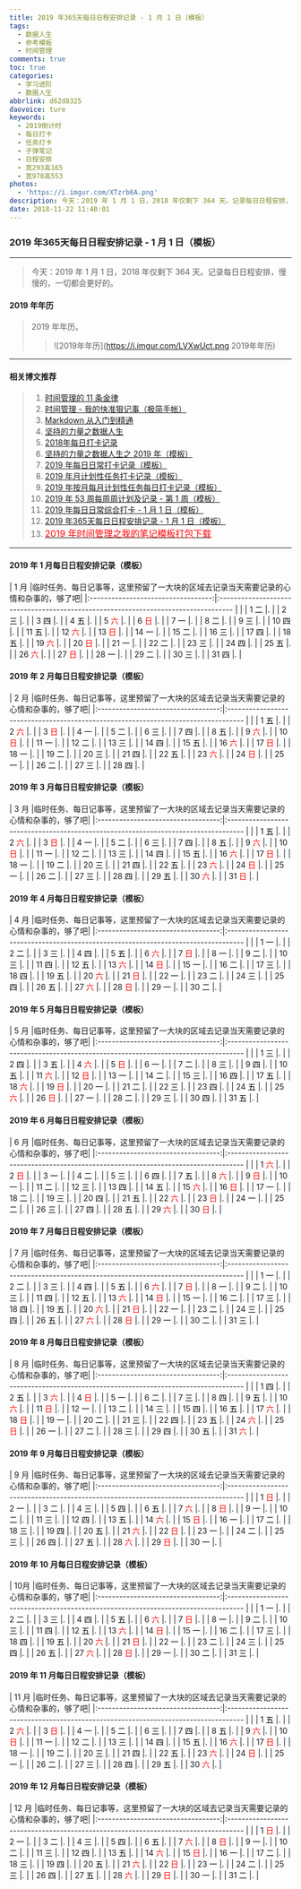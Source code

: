 ```yaml
---
title: 2019 年365天每日日程安排记录 - 1 月 1 日（模板）
tags:
  - 数据人生
  - 参考模板
  - 时间管理
comments: true
toc: true
categories:
  - 学习进阶
  - 数据人生
abbrlink: d62d8325
daovoice: ture
keywords:
  - 2019倒计时
  - 每日打卡
  - 任务打卡
  - 子弹笔记
  - 日程安排
  - 宽293高165
  - 宽978高553
photos:
  - 'https://i.imgur.com/XTzrb6A.png'
description: 今天：2019 年 1 月 1 日，2018 年仅剩下 364 天。记录每日日程安排，慢慢的，一切都会更好的。
date: 2018-11-22 11:40:01
---
```

<script type="text/javascript" src="/js/src/bai.js"></script>

### 2019 年365天每日日程安排记录 - 1 月 1 日（模板）
---
> 今天：2019 年 1 月 1 日，2018 年仅剩下 364 天。记录每日日程安排，慢慢的，一切都会更好的。
>

#### 2019 年年历
> 2019 年年历。
>
>> ![2019年年历](https://i.imgur.com/LVXwUct.png 2019年年历)
---

#### 相关博文推荐
> 1. [时间管理的 11 条金律](/archives/2717eb9f.html)
> 2. [时间管理 - 我的快准狠记事（极简手帐）](/archives/8d07f8dd.html)
> 3. [Markdown 从入门到精通](/archives/e0c74487.html)
> 4. [坚持的力量之数据人生](/archives/e7fc0233.html)
> 5. [2018年每日打卡记录](/archives/35b1e314.html)
> 6. [坚持的力量之数据人生之 2019 年（模板）](/archives/efe89dd1.html)
> 7. [2019 年每日日常打卡记录（模板）](/archives/8a6129ef.html)
> 8. [2019 年月计划性任务打卡记录（模板）](/archives/58e9ac7f.html)
> 9. [2019 年按月每月计划性任务每日打卡记录（模板）](/archives/1e1254ed.html)
> 10. [2019 年 53 周每周周计划及记录 - 第 1 周（模板）](/archives/ac857cd2.html)
> 11. [2019 年每日日常综合打卡 - 1 月 1 日（模板）](/archives/d8d2e4f6.html)
> 12. [2019 年365天每日日程安排记录 - 1 月 1 日（模板）](/archives/d62d8325.html)
> 13. [<font color="red" size=3>2019 年时间管理之我的笔记模板打包下载</font>](/archives/15582198.html)
---

#### 2019 年 1 月每日日程安排记录（模板）

| 1 月                               |临时任务、每日记事等，这里预留了一大块的区域去记录当天需要记录的心情和杂事的，够了吧|
|:----------------------------------:|:---------------------------------------------------------------------------------- |                                                                                |
|  1 <font color="#000000">二</font> |.                                                                                   |
|  2 <font color="#000000">三</font> |.                                                                                   |
|  3 <font color="#000000">四</font> |.                                                                                   |
|  4 <font color="#000000">五</font> |.                                                                                   |
|  5 <font color="#FF0000">六</font> |.                                                                                   |
|  6 <font color="#FF0000">日</font> |.                                                                                   |
|  7 <font color="#000000">一</font> |.                                                                                   |
|  8 <font color="#000000">二</font> |.                                                                                   |
|  9 <font color="#000000">三</font> |.                                                                                   |
| 10 <font color="#000000">四</font> |.                                                                                   |
| 11 <font color="#000000">五</font> |.                                                                                   |
| 12 <font color="#FF0000">六</font> |.                                                                                   |
| 13 <font color="#FF0000">日</font> |.                                                                                   |
| 14 <font color="#000000">一</font> |.                                                                                   |
| 15 <font color="#000000">二</font> |.                                                                                   |
| 16 <font color="#000000">三</font> |.                                                                                   |
| 17 <font color="#000000">四</font> |.                                                                                   |
| 18 <font color="#000000">五</font> |.                                                                                   |
| 19 <font color="#FF0000">六</font> |.                                                                                   |
| 20 <font color="#FF0000">日</font> |.                                                                                   |
| 21 <font color="#000000">一</font> |.                                                                                   |
| 22 <font color="#000000">二</font> |.                                                                                   |
| 23 <font color="#000000">三</font> |.                                                                                   |
| 24 <font color="#000000">四</font> |.                                                                                   |
| 25 <font color="#000000">五</font> |.                                                                                   |
| 26 <font color="#FF0000">六</font> |.                                                                                   |
| 27 <font color="#FF0000">日</font> |.                                                                                   |
| 28 <font color="#000000">一</font> |.                                                                                   |
| 29 <font color="#000000">二</font> |.                                                                                   |
| 30 <font color="#000000">三</font> |.                                                                                   |
| 31 <font color="#000000">四</font> |.                                                                                   |

#### 2019 年 2 月每日日程安排记录（模板）

| 2 月                               |临时任务、每日记事等，这里预留了一大块的区域去记录当天需要记录的心情和杂事的，够了吧|
|:----------------------------------:|:---------------------------------------------------------------------------------- |                                                                                |
|  1 <font color="#000000">五</font> |.                                                                                   |
|  2 <font color="#FF0000">六</font> |.                                                                                   |
|  3 <font color="#FF0000">日</font> |.                                                                                   |
|  4 <font color="#000000">一</font> |.                                                                                   |
|  5 <font color="#000000">二</font> |.                                                                                   |
|  6 <font color="#000000">三</font> |.                                                                                   |
|  7 <font color="#000000">四</font> |.                                                                                   |
|  8 <font color="#000000">五</font> |.                                                                                   |
|  9 <font color="#FF0000">六</font> |.                                                                                   |
| 10 <font color="#FF0000">日</font> |.                                                                                   |
| 11 <font color="#000000">一</font> |.                                                                                   |
| 12 <font color="#000000">二</font> |.                                                                                   |
| 13 <font color="#000000">三</font> |.                                                                                   |
| 14 <font color="#000000">四</font> |.                                                                                   |
| 15 <font color="#000000">五</font> |.                                                                                   |
| 16 <font color="#FF0000">六</font> |.                                                                                   |
| 17 <font color="#FF0000">日</font> |.                                                                                   |
| 18 <font color="#000000">一</font> |.                                                                                   |
| 19 <font color="#000000">二</font> |.                                                                                   |
| 20 <font color="#000000">三</font> |.                                                                                   |
| 21 <font color="#000000">四</font> |.                                                                                   |
| 22 <font color="#000000">五</font> |.                                                                                   |
| 23 <font color="#FF0000">六</font> |.                                                                                   |
| 24 <font color="#FF0000">日</font> |.                                                                                   |
| 25 <font color="#000000">一</font> |.                                                                                   |
| 26 <font color="#000000">二</font> |.                                                                                   |
| 27 <font color="#000000">三</font> |.                                                                                   |
| 28 <font color="#000000">四</font> |.                                                                                   |

#### 2019 年 3 月每日日程安排记录（模板）

| 3 月                               |临时任务、每日记事等，这里预留了一大块的区域去记录当天需要记录的心情和杂事的，够了吧|
|:----------------------------------:|:---------------------------------------------------------------------------------- |                                                                                |
|  1 <font color="#000000">五</font> |.                                                                                   |
|  2 <font color="#FF0000">六</font> |.                                                                                   |
|  3 <font color="#FF0000">日</font> |.                                                                                   |
|  4 <font color="#000000">一</font> |.                                                                                   |
|  5 <font color="#000000">二</font> |.                                                                                   |
|  6 <font color="#000000">三</font> |.                                                                                   |
|  7 <font color="#000000">四</font> |.                                                                                   |
|  8 <font color="#000000">五</font> |.                                                                                   |
|  9 <font color="#FF0000">六</font> |.                                                                                   |
| 10 <font color="#FF0000">日</font> |.                                                                                   |
| 11 <font color="#000000">一</font> |.                                                                                   |
| 12 <font color="#000000">二</font> |.                                                                                   |
| 13 <font color="#000000">三</font> |.                                                                                   |
| 14 <font color="#000000">四</font> |.                                                                                   |
| 15 <font color="#000000">五</font> |.                                                                                   |
| 16 <font color="#FF0000">六</font> |.                                                                                   |
| 17 <font color="#FF0000">日</font> |.                                                                                   |
| 18 <font color="#000000">一</font> |.                                                                                   |
| 19 <font color="#000000">二</font> |.                                                                                   |
| 20 <font color="#000000">三</font> |.                                                                                   |
| 21 <font color="#000000">四</font> |.                                                                                   |
| 22 <font color="#000000">五</font> |.                                                                                   |
| 23 <font color="#FF0000">六</font> |.                                                                                   |
| 24 <font color="#FF0000">日</font> |.                                                                                   |
| 25 <font color="#000000">一</font> |.                                                                                   |
| 26 <font color="#000000">二</font> |.                                                                                   |
| 27 <font color="#000000">三</font> |.                                                                                   |
| 28 <font color="#000000">四</font> |.                                                                                   |
| 29 <font color="#000000">五</font> |.                                                                                   |
| 30 <font color="#FF0000">六</font> |.                                                                                   |
| 31 <font color="#FF0000">日</font> |.                                                                                   |

#### 2019 年 4 月每日日程安排记录（模板）

| 4 月                               |临时任务、每日记事等，这里预留了一大块的区域去记录当天需要记录的心情和杂事的，够了吧|
|:----------------------------------:|:---------------------------------------------------------------------------------- |                                                                                |
|  1 <font color="#000000">一</font> |.                                                                                   |
|  2 <font color="#000000">二</font> |.                                                                                   |
|  3 <font color="#000000">三</font> |.                                                                                   |
|  4 <font color="#000000">四</font> |.                                                                                   |
|  5 <font color="#000000">五</font> |.                                                                                   |
|  6 <font color="#FF0000">六</font> |.                                                                                   |
|  7 <font color="#FF0000">日</font> |.                                                                                   |
|  8 <font color="#000000">一</font> |.                                                                                   |
|  9 <font color="#000000">二</font> |.                                                                                   |
| 10 <font color="#000000">三</font> |.                                                                                   |
| 11 <font color="#000000">四</font> |.                                                                                   |
| 12 <font color="#000000">五</font> |.                                                                                   |
| 13 <font color="#FF0000">六</font> |.                                                                                   |
| 14 <font color="#FF0000">日</font> |.                                                                                   |
| 15 <font color="#000000">一</font> |.                                                                                   |
| 16 <font color="#000000">二</font> |.                                                                                   |
| 17 <font color="#000000">三</font> |.                                                                                   |
| 18 <font color="#000000">四</font> |.                                                                                   |
| 19 <font color="#000000">五</font> |.                                                                                   |
| 20 <font color="#FF0000">六</font> |.                                                                                   |
| 21 <font color="#FF0000">日</font> |.                                                                                   |
| 22 <font color="#000000">一</font> |.                                                                                   |
| 23 <font color="#000000">二</font> |.                                                                                   |
| 24 <font color="#000000">三</font> |.                                                                                   |
| 25 <font color="#000000">四</font> |.                                                                                   |
| 26 <font color="#000000">五</font> |.                                                                                   |
| 27 <font color="#FF0000">六</font> |.                                                                                   |
| 28 <font color="#FF0000">日</font> |.                                                                                   |
| 29 <font color="#000000">一</font> |.                                                                                   |
| 30 <font color="#000000">二</font> |.                                                                                   |

#### 2019 年 5 月每日日程安排记录（模板）

| 5 月                               |临时任务、每日记事等，这里预留了一大块的区域去记录当天需要记录的心情和杂事的，够了吧|
|:----------------------------------:|:---------------------------------------------------------------------------------- |                                                                                |
|  1 <font color="#000000">三</font> |.                                                                                   |
|  2 <font color="#000000">四</font> |.                                                                                   |
|  3 <font color="#000000">五</font> |.                                                                                   |
|  4 <font color="#FF0000">六</font> |.                                                                                   |
|  5 <font color="#FF0000">日</font> |.                                                                                   |
|  6 <font color="#000000">一</font> |.                                                                                   |
|  7 <font color="#000000">二</font> |.                                                                                   |
|  8 <font color="#000000">三</font> |.                                                                                   |
|  9 <font color="#000000">四</font> |.                                                                                   |
| 10 <font color="#000000">五</font> |.                                                                                   |
| 11 <font color="#FF0000">六</font> |.                                                                                   |
| 12 <font color="#FF0000">日</font> |.                                                                                   |
| 13 <font color="#000000">一</font> |.                                                                                   |
| 14 <font color="#000000">二</font> |.                                                                                   |
| 15 <font color="#000000">三</font> |.                                                                                   |
| 16 <font color="#000000">四</font> |.                                                                                   |
| 17 <font color="#000000">五</font> |.                                                                                   |
| 18 <font color="#FF0000">六</font> |.                                                                                   |
| 19 <font color="#FF0000">日</font> |.                                                                                   |
| 20 <font color="#000000">一</font> |.                                                                                   |
| 21 <font color="#000000">二</font> |.                                                                                   |
| 22 <font color="#000000">三</font> |.                                                                                   |
| 23 <font color="#000000">四</font> |.                                                                                   |
| 24 <font color="#000000">五</font> |.                                                                                   |
| 25 <font color="#FF0000">六</font> |.                                                                                   |
| 26 <font color="#FF0000">日</font> |.                                                                                   |
| 27 <font color="#000000">一</font> |.                                                                                   |
| 28 <font color="#000000">二</font> |.                                                                                   |
| 29 <font color="#000000">三</font> |.                                                                                   |
| 30 <font color="#000000">四</font> |.                                                                                   |
| 31 <font color="#000000">五</font> |.                                                                                   |

#### 2019 年 6 月每日日程安排记录（模板）

| 6 月                               |临时任务、每日记事等，这里预留了一大块的区域去记录当天需要记录的心情和杂事的，够了吧|
|:----------------------------------:|:---------------------------------------------------------------------------------- |                                                                                |
|  1 <font color="#FF0000">六</font> |.                                                                                   |
|  2 <font color="#FF0000">日</font> |.                                                                                   |
|  3 <font color="#000000">一</font> |.                                                                                   |
|  4 <font color="#000000">二</font> |.                                                                                   |
|  5 <font color="#000000">三</font> |.                                                                                   |
|  6 <font color="#000000">四</font> |.                                                                                   |
|  7 <font color="#000000">五</font> |.                                                                                   |
|  8 <font color="#FF0000">六</font> |.                                                                                   |
|  9 <font color="#FF0000">日</font> |.                                                                                   |
| 10 <font color="#000000">一</font> |.                                                                                   |
| 11 <font color="#000000">二</font> |.                                                                                   |
| 12 <font color="#000000">三</font> |.                                                                                   |
| 13 <font color="#000000">四</font> |.                                                                                   |
| 14 <font color="#000000">五</font> |.                                                                                   |
| 15 <font color="#FF0000">六</font> |.                                                                                   |
| 16 <font color="#FF0000">日</font> |.                                                                                   |
| 17 <font color="#000000">一</font> |.                                                                                   |
| 18 <font color="#000000">二</font> |.                                                                                   |
| 19 <font color="#000000">三</font> |.                                                                                   |
| 20 <font color="#000000">四</font> |.                                                                                   |
| 21 <font color="#000000">五</font> |.                                                                                   |
| 22 <font color="#FF0000">六</font> |.                                                                                   |
| 23 <font color="#FF0000">日</font> |.                                                                                   |
| 24 <font color="#000000">一</font> |.                                                                                   |
| 25 <font color="#000000">二</font> |.                                                                                   |
| 26 <font color="#000000">三</font> |.                                                                                   |
| 27 <font color="#000000">四</font> |.                                                                                   |
| 28 <font color="#000000">五</font> |.                                                                                   |
| 29 <font color="#FF0000">六</font> |.                                                                                   |
| 30 <font color="#FF0000">日</font> |.                                                                                   |


#### 2019 年 7 月每日日程安排记录（模板）

| 7 月                               |临时任务、每日记事等，这里预留了一大块的区域去记录当天需要记录的心情和杂事的，够了吧|
|:----------------------------------:|:---------------------------------------------------------------------------------- |                                                                                |
|  1 <font color="#000000">一</font> |.                                                                                   |
|  2 <font color="#000000">二</font> |.                                                                                   |
|  3 <font color="#000000">三</font> |.                                                                                   |
|  4 <font color="#000000">四</font> |.                                                                                   |
|  5 <font color="#000000">五</font> |.                                                                                   |
|  6 <font color="#FF0000">六</font> |.                                                                                   |
|  7 <font color="#FF0000">日</font> |.                                                                                   |
|  8 <font color="#000000">一</font> |.                                                                                   |
|  9 <font color="#000000">二</font> |.                                                                                   |
| 10 <font color="#000000">三</font> |.                                                                                   |
| 11 <font color="#000000">四</font> |.                                                                                   |
| 12 <font color="#000000">五</font> |.                                                                                   |
| 13 <font color="#FF0000">六</font> |.                                                                                   |
| 14 <font color="#FF0000">日</font> |.                                                                                   |
| 15 <font color="#000000">一</font> |.                                                                                   |
| 16 <font color="#000000">二</font> |.                                                                                   |
| 17 <font color="#000000">三</font> |.                                                                                   |
| 18 <font color="#000000">四</font> |.                                                                                   |
| 19 <font color="#000000">五</font> |.                                                                                   |
| 20 <font color="#FF0000">六</font> |.                                                                                   |
| 21 <font color="#FF0000">日</font> |.                                                                                   |
| 22 <font color="#000000">一</font> |.                                                                                   |
| 23 <font color="#000000">二</font> |.                                                                                   |
| 24 <font color="#000000">三</font> |.                                                                                   |
| 25 <font color="#000000">四</font> |.                                                                                   |
| 26 <font color="#000000">五</font> |.                                                                                   |
| 27 <font color="#FF0000">六</font> |.                                                                                   |
| 28 <font color="#FF0000">日</font> |.                                                                                   |
| 29 <font color="#000000">一</font> |.                                                                                   |
| 30 <font color="#000000">二</font> |.                                                                                   |
| 31 <font color="#000000">三</font> |.                                                                                   |

#### 2019 年 8 月每日日程安排记录（模板）

| 8 月                               |临时任务、每日记事等，这里预留了一大块的区域去记录当天需要记录的心情和杂事的，够了吧|
|:----------------------------------:|:---------------------------------------------------------------------------------- |                                                                                |
|  1 <font color="#000000">四</font> |.                                                                                   |
|  2 <font color="#000000">五</font> |.                                                                                   |
|  3 <font color="#FF0000">六</font> |.                                                                                   |
|  4 <font color="#FF0000">日</font> |.                                                                                   |
|  5 <font color="#000000">一</font> |.                                                                                   |
|  6 <font color="#000000">二</font> |.                                                                                   |
|  7 <font color="#000000">三</font> |.                                                                                   |
|  8 <font color="#000000">四</font> |.                                                                                   |
|  9 <font color="#000000">五</font> |.                                                                                   |
| 10 <font color="#FF0000">六</font> |.                                                                                   |
| 11 <font color="#FF0000">日</font> |.                                                                                   |
| 12 <font color="#000000">一</font> |.                                                                                   |
| 13 <font color="#000000">二</font> |.                                                                                   |
| 14 <font color="#000000">三</font> |.                                                                                   |
| 15 <font color="#000000">四</font> |.                                                                                   |
| 16 <font color="#000000">五</font> |.                                                                                   |
| 17 <font color="#FF0000">六</font> |.                                                                                   |
| 18 <font color="#FF0000">日</font> |.                                                                                   |
| 19 <font color="#000000">一</font> |.                                                                                   |
| 20 <font color="#000000">二</font> |.                                                                                   |
| 21 <font color="#000000">三</font> |.                                                                                   |
| 22 <font color="#000000">四</font> |.                                                                                   |
| 23 <font color="#000000">五</font> |.                                                                                   |
| 24 <font color="#FF0000">六</font> |.                                                                                   |
| 25 <font color="#FF0000">日</font> |.                                                                                   |
| 26 <font color="#000000">一</font> |.                                                                                   |
| 27 <font color="#000000">二</font> |.                                                                                   |
| 28 <font color="#000000">三</font> |.                                                                                   |
| 29 <font color="#000000">四</font> |.                                                                                   |
| 30 <font color="#000000">五</font> |.                                                                                   |
| 31 <font color="#FF0000">六</font> |.                                                                                   |

#### 2019 年 9 月每日日程安排记录（模板）

| 9 月                               |临时任务、每日记事等，这里预留了一大块的区域去记录当天需要记录的心情和杂事的，够了吧|
|:----------------------------------:|:---------------------------------------------------------------------------------- |                                                                                |
|  1 <font color="#FF0000">日</font> |.                                                                                   |
|  2 <font color="#000000">一</font> |.                                                                                   |
|  3 <font color="#000000">二</font> |.                                                                                   |
|  4 <font color="#000000">三</font> |.                                                                                   |
|  5 <font color="#000000">四</font> |.                                                                                   |
|  6 <font color="#000000">五</font> |.                                                                                   |
|  7 <font color="#FF0000">六</font> |.                                                                                   |
|  8 <font color="#FF0000">日</font> |.                                                                                   |
|  9 <font color="#000000">一</font> |.                                                                                   |
| 10 <font color="#000000">二</font> |.                                                                                   |
| 11 <font color="#000000">三</font> |.                                                                                   |
| 12 <font color="#000000">四</font> |.                                                                                   |
| 13 <font color="#000000">五</font> |.                                                                                   |
| 14 <font color="#FF0000">六</font> |.                                                                                   |
| 15 <font color="#FF0000">日</font> |.                                                                                   |
| 16 <font color="#000000">一</font> |.                                                                                   |
| 17 <font color="#000000">二</font> |.                                                                                   |
| 18 <font color="#000000">三</font> |.                                                                                   |
| 19 <font color="#000000">四</font> |.                                                                                   |
| 20 <font color="#000000">五</font> |.                                                                                   |
| 21 <font color="#FF0000">六</font> |.                                                                                   |
| 22 <font color="#FF0000">日</font> |.                                                                                   |
| 23 <font color="#000000">一</font> |.                                                                                   |
| 24 <font color="#000000">二</font> |.                                                                                   |
| 25 <font color="#000000">三</font> |.                                                                                   |
| 26 <font color="#000000">四</font> |.                                                                                   |
| 27 <font color="#000000">五</font> |.                                                                                   |
| 28 <font color="#FF0000">六</font> |.                                                                                   |
| 29 <font color="#FF0000">日</font> |.                                                                                   |
| 30 <font color="#000000">一</font> |.                                                                                   |

#### 2019 年 10 月每日日程安排记录（模板）

| 10月                               |临时任务、每日记事等，这里预留了一大块的区域去记录当天需要记录的心情和杂事的，够了吧|
|:----------------------------------:|:---------------------------------------------------------------------------------- |                                                                                |
|  1 <font color="#000000">一</font> |.                                                                                   |
|  2 <font color="#000000">二</font> |.                                                                                   |
|  3 <font color="#000000">三</font> |.                                                                                   |
|  4 <font color="#000000">四</font> |.                                                                                   |
|  5 <font color="#000000">五</font> |.                                                                                   |
|  6 <font color="#FF0000">六</font> |.                                                                                   |
|  7 <font color="#FF0000">日</font> |.                                                                                   |
|  8 <font color="#000000">一</font> |.                                                                                   |
|  9 <font color="#000000">二</font> |.                                                                                   |
| 10 <font color="#000000">三</font> |.                                                                                   |
| 11 <font color="#000000">四</font> |.                                                                                   |
| 12 <font color="#000000">五</font> |.                                                                                   |
| 13 <font color="#FF0000">六</font> |.                                                                                   |
| 14 <font color="#FF0000">日</font> |.                                                                                   |
| 15 <font color="#000000">一</font> |.                                                                                   |
| 16 <font color="#000000">二</font> |.                                                                                   |
| 17 <font color="#000000">三</font> |.                                                                                   |
| 18 <font color="#000000">四</font> |.                                                                                   |
| 19 <font color="#000000">五</font> |.                                                                                   |
| 20 <font color="#FF0000">六</font> |.                                                                                   |
| 21 <font color="#FF0000">日</font> |.                                                                                   |
| 22 <font color="#000000">一</font> |.                                                                                   |
| 23 <font color="#000000">二</font> |.                                                                                   |
| 24 <font color="#000000">三</font> |.                                                                                   |
| 25 <font color="#000000">四</font> |.                                                                                   |
| 26 <font color="#000000">五</font> |.                                                                                   |
| 27 <font color="#FF0000">六</font> |.                                                                                   |
| 28 <font color="#FF0000">日</font> |.                                                                                   |
| 29 <font color="#000000">一</font> |.                                                                                   |
| 30 <font color="#000000">二</font> |.                                                                                   |
| 31 <font color="#000000">三</font> |.                                                                                   |

#### 2019 年 11 月每日日程安排记录（模板）

| 11 月                              |临时任务、每日记事等，这里预留了一大块的区域去记录当天需要记录的心情和杂事的，够了吧|
|:----------------------------------:|:---------------------------------------------------------------------------------- |                                                                                |
|  1 <font color="#000000">五</font> |.                                                                                   |
|  2 <font color="#FF0000">六</font> |.                                                                                   |
|  3 <font color="#FF0000">日</font> |.                                                                                   |
|  4 <font color="#000000">一</font> |.                                                                                   |
|  5 <font color="#000000">二</font> |.                                                                                   |
|  6 <font color="#000000">三</font> |.                                                                                   |
|  7 <font color="#000000">四</font> |.                                                                                   |
|  8 <font color="#000000">五</font> |.                                                                                   |
|  9 <font color="#FF0000">六</font> |.                                                                                   |
| 10 <font color="#FF0000">日</font> |.                                                                                   |
| 11 <font color="#000000">一</font> |.                                                                                   |
| 12 <font color="#000000">二</font> |.                                                                                   |
| 13 <font color="#000000">三</font> |.                                                                                   |
| 14 <font color="#000000">四</font> |.                                                                                   |
| 15 <font color="#000000">五</font> |.                                                                                   |
| 16 <font color="#FF0000">六</font> |.                                                                                   |
| 17 <font color="#FF0000">日</font> |.                                                                                   |
| 18 <font color="#000000">一</font> |.                                                                                   |
| 19 <font color="#000000">二</font> |.                                                                                   |
| 20 <font color="#000000">三</font> |.                                                                                   |
| 21 <font color="#000000">四</font> |.                                                                                   |
| 22 <font color="#000000">五</font> |.                                                                                   |
| 23 <font color="#FF0000">六</font> |.                                                                                   |
| 24 <font color="#FF0000">日</font> |.                                                                                   |
| 25 <font color="#000000">一</font> |.                                                                                   |
| 26 <font color="#000000">二</font> |.                                                                                   |
| 27 <font color="#000000">三</font> |.                                                                                   |
| 28 <font color="#000000">四</font> |.                                                                                   |
| 29 <font color="#000000">五</font> |.                                                                                   |
| 30 <font color="#FF0000">六</font> |.                                                                                   |

#### 2019 年 12 月每日日程安排记录（模板）

| 12 月                              |临时任务、每日记事等，这里预留了一大块的区域去记录当天需要记录的心情和杂事的，够了吧|
|:----------------------------------:|:---------------------------------------------------------------------------------- |                                                                                |
|  1 <font color="#FF0000">日</font> |.                                                                                   |
|  2 <font color="#000000">一</font> |.                                                                                   |
|  3 <font color="#000000">二</font> |.                                                                                   |
|  4 <font color="#000000">三</font> |.                                                                                   |
|  5 <font color="#000000">四</font> |.                                                                                   |
|  6 <font color="#000000">五</font> |.                                                                                   |
|  7 <font color="#FF0000">六</font> |.                                                                                   |
|  8 <font color="#FF0000">日</font> |.                                                                                   |
|  9 <font color="#000000">一</font> |.                                                                                   |
| 10 <font color="#000000">二</font> |.                                                                                   |
| 11 <font color="#000000">三</font> |.                                                                                   |
| 12 <font color="#000000">四</font> |.                                                                                   |
| 13 <font color="#000000">五</font> |.                                                                                   |
| 14 <font color="#FF0000">六</font> |.                                                                                   |
| 15 <font color="#FF0000">日</font> |.                                                                                   |
| 16 <font color="#000000">一</font> |.                                                                                   |
| 17 <font color="#000000">二</font> |.                                                                                   |
| 18 <font color="#000000">三</font> |.                                                                                   |
| 19 <font color="#000000">四</font> |.                                                                                   |
| 20 <font color="#000000">五</font> |.                                                                                   |
| 21 <font color="#FF0000">六</font> |.                                                                                   |
| 22 <font color="#FF0000">日</font> |.                                                                                   |
| 23 <font color="#000000">一</font> |.                                                                                   |
| 24 <font color="#000000">二</font> |.                                                                                   |
| 25 <font color="#000000">三</font> |.                                                                                   |
| 26 <font color="#000000">四</font> |.                                                                                   |
| 27 <font color="#000000">五</font> |.                                                                                   |
| 28 <font color="#FF0000">六</font> |.                                                                                   |
| 29 <font color="#FF0000">日</font> |.                                                                                   |
| 30 <font color="#000000">一</font> |.                                                                                   |
| 31 <font color="#000000">二</font> |.                                                                                   |
